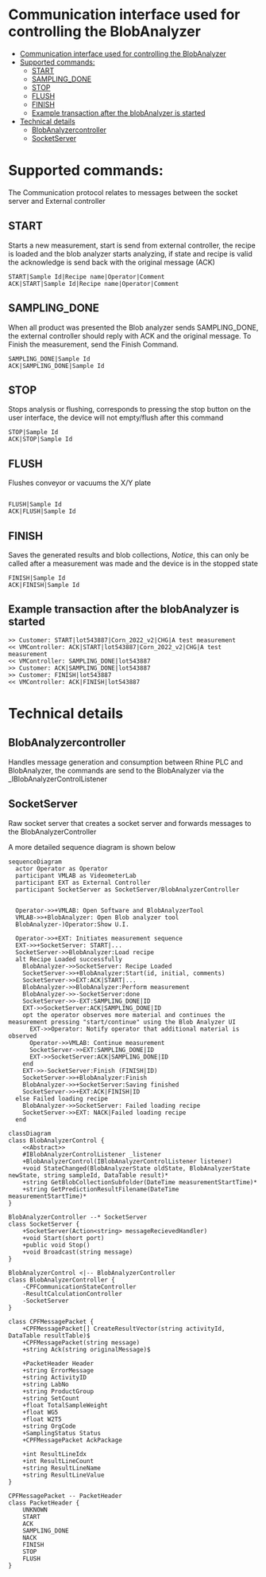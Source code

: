 # Communication interface used for controlling the BlobAnalyzer
<!-- TOC -->
* [Communication interface used for controlling the BlobAnalyzer](#communication-interface-used-for-controlling-the-blobanalyzer)
* [Supported commands:](#supported-commands-)
  * [START](#start)
  * [SAMPLING_DONE](#sampling_done)
  * [STOP](#stop)
  * [FLUSH](#flush)
  * [FINISH](#finish)
  * [Example transaction after the blobAnalyzer is started](#example-transaction-after-the-blobanalyzer-is-started)
* [Technical details](#technical-details)
  * [BlobAnalyzercontroller](#blobanalyzercontroller)
  * [SocketServer](#socketserver)
<!-- TOC -->


# Supported commands:
The Communication protocol relates to messages between the socket server and External controller

## START
Starts a new measurement, start is send from external controller, the recipe is loaded and the blob analyzer starts analyzing, if state and recipe is valid the acknowledge is send back with the original message (ACK)
```text
START|Sample Id|Recipe name|Operator|Comment
ACK|START|Sample Id|Recipe name|Operator|Comment
```

## SAMPLING_DONE
When all product was presented the Blob analyzer sends SAMPLING_DONE, the external controller should reply with ACK and the original message. To Finish the measurement, send the Finish Command.
```text
SAMPLING_DONE|Sample Id
ACK|SAMPLING_DONE|Sample Id
```

## STOP
Stops analysis or flushing, corresponds to pressing the stop button on the user interface, the device will not empty/flush after this command
```text
STOP|Sample Id
ACK|STOP|Sample Id
```

## FLUSH
Flushes conveyor or vacuums the X/Y plate
```text

FLUSH|Sample Id
ACK|FLUSH|Sample Id
```

## FINISH
Saves the generated results and blob collections, _Notice_, this can only be called after a measurement was made and the device is in the stopped state
```text
FINISH|Sample Id
ACK|FINISH|Sample Id
```

## Example transaction after the blobAnalyzer is started
```text
>> Customer: START|lot543887|Corn_2022_v2|CHG|A test measurement
<< VMController: ACK|START|lot543887|Corn_2022_v2|CHG|A test measurement
<< VMController: SAMPLING_DONE|lot543887
>> Customer: ACK|SAMPLING_DONE|lot543887
>> Customer: FINISH|lot543887
<< VMController: ACK|FINISH|lot543887
```

# Technical details

## BlobAnalyzercontroller
Handles message generation and consumption between Rhine PLC and BlobAnalyzer, the commands are send to the BlobAnalyzer via the _IBlobAnalyzerControlListener

## SocketServer
Raw socket server that creates a socket server and forwards messages to the BlobAnalyzerController

A more detailed sequence diagram is shown below
```mermaid
sequenceDiagram
  actor Operator as Operator
  participant VMLAB as VideometerLab 
  participant EXT as External Controller 
  participant SocketServer as SocketServer/BlobAnalyzerController
  

  Operator->>+VMLAB: Open Software and BlobAnalyzerTool
  VMLAB->>+BlobAnalyzer: Open Blob analyzer tool
  BlobAnalyzer-)Operator:Show U.I.
  
  Operator->>+EXT: Initiates measurement sequence
  EXT->>+SocketServer: START|...
  SocketServer->>BlobAnalyzer:Load recipe
  alt Recipe Loaded successfully
    BlobAnalyzer->>SocketServer: Recipe Loaded
    SocketServer->>+BlobAnalyzer:Start(id, initial, comments)
    SocketServer->>EXT:ACK|START|...
    BlobAnalyzer->>BlobAnalyzer:Perform measurement
    BlobAnalyzer->>-SocketServer:done
    SocketServer->>-EXT:SAMPLING_DONE|ID
    EXT->>SocketServer:ACK|SAMPLING_DONE|ID  
    opt the operator observes more material and continues the measurement pressing "start/continue" using the Blob Analyzer UI
      EXT->>Operator: Notify operator that additional material is observed
      Operator->>VMLAB: Continue measurement
      SocketServer->>EXT:SAMPLING_DONE|ID
      EXT->>SocketServer:ACK|SAMPLING_DONE|ID
    end
    EXT->>-SocketServer:Finish (FINISH|ID)
    SocketServer->>+BlobAnalyzer:Finish
    BlobAnalyzer->>+SocketServer:Saving finished
    SocketServer->>+EXT:ACK|FINISH|ID
  else Failed loading recipe
    BlobAnalyzer->>SocketServer: Failed loading recipe
    SocketServer->>EXT: NACK|Failed loading recipe
  end
``` 

```mermaid
classDiagram
class BlobAnalyzerControl {
    <<Abstract>>
	#IBlobAnalyzerControlListener _listener
    +BlobAnalyzerControl(IBlobAnalyzerControlListener listener)
    +void StateChanged(BlobAnalyzerState oldState, BlobAnalyzerState newState, string sampleId, DataTable result)*
    +string GetBlobCollectionSubfolder(DateTime measurementStartTime)*
    +string GetPredictionResultFilename(DateTime measurementStartTime)*
}

BlobAnalyzerController --* SocketServer 
class SocketServer {
    +SocketServer(Action<string> messageRecievedHandler)
    +void Start(short port)
    +public void Stop()
    +void Broadcast(string message)
}

BlobAnalyzerControl <|-- BlobAnalyzerController 
class BlobAnalyzerController {
    -CPFCommunicationStateController
    -ResultCalculationController
    -SocketServer
}

class CPFMessagePacket {
    +CPFMessagePacket[] CreateResultVector(string activityId, DataTable resultTable)$
    +CPFMessagePacket(string message)
    +string Ack(string originalMessage)$
    
    +PacketHeader Header 
    +string ErrorMessage 
    +string ActivityID 
    +string LabNo 
    +string ProductGroup 
    +string SetCount 
    +float TotalSampleWeight 
    +float WG5 
    +float W2T5 
    +string OrgCode 
    +SamplingStatus Status 
    +CPFMessagePacket AckPackage 
    
    +int ResultLineIdx 
    +int ResultLineCount 
    +string ResultLineName 
    +string ResultLineValue 
}

CPFMessagePacket -- PacketHeader
class PacketHeader {
    UNKNOWN
    START
    ACK
    SAMPLING_DONE
    NACK
    FINISH
    STOP
    FLUSH
}
```